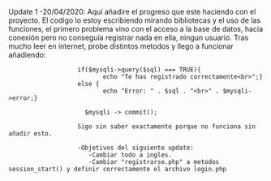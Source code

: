  Update 1 -20/04/2020: Aquí añadire el progreso que este haciendo con el proyecto.
                       El codigo lo estoy escribiendo mirando bibliotecas y el uso de las funciones, el primero problema vino con
                       el acceso a la base de datos, hacia conexión pero no conseguía registrar nada en ella, ningun usuario.
                       Tras mucho leer en internet, probe distintos metodos y llego a funcionar añadiendo:
                       
                       if($mysqli->query($sql) === TRUE){
		                      echo "Te has registrado correctamente<br>";}   
                       else {
		                      echo "Error: " . $sql . "<br>" . $mysqli->error;}

                         $mysqli -> commit();
                       
                       Sigo sin saber exactamente porque no funciona sin añadir esto.
                       
                       -Objetivos del siguiente update:
                          -Cambiar todo a ingles.
                          -Cambiar "registrarse.php" a metodos session_start() y definir correctamente el archivo login.php
                      

